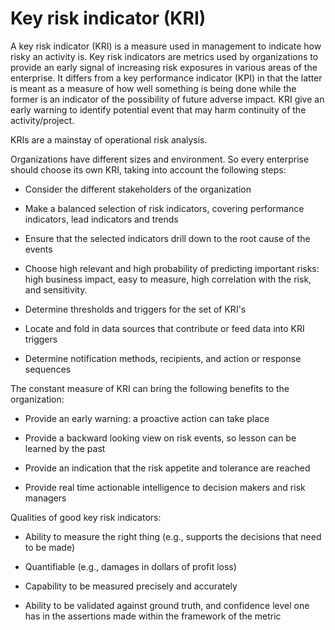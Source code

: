 # Key risk indicator (KRI)


A key risk indicator (KRI) is a measure used in management to indicate how risky an activity is. Key risk indicators are metrics used by organizations to provide an early signal of increasing risk exposures in various areas of the enterprise. It differs from a key performance indicator (KPI) in that the latter is meant as a measure of how well something is being done while the former is an indicator of the possibility of future adverse impact. KRI give an early warning to identify potential event that may harm continuity of the activity/project.

KRIs are a mainstay of operational risk analysis.

Organizations have different sizes and environment. So every enterprise should choose its own KRI, taking into account the following steps:

  * Consider the different stakeholders of the organization

  * Make a balanced selection of risk indicators, covering performance indicators, lead indicators and trends

  * Ensure that the selected indicators drill down to the root cause of the events

  * Choose high relevant and high probability of predicting important risks: high business impact, easy to measure, high correlation with the risk, and sensitivity.
 
  * Determine thresholds and triggers for the set of KRI's

  * Locate and fold in data sources that contribute or feed data into KRI triggers

  * Determine notification methods, recipients, and action or response sequences

The constant measure of KRI can bring the following benefits to the organization:

  * Provide an early warning: a proactive action can take place

  * Provide a backward looking view on risk events, so lesson can be learned by the past

  * Provide an indication that the risk appetite and tolerance are reached

  * Provide real time actionable intelligence to decision makers and risk managers

Qualities of good key risk indicators:

  * Ability to measure the right thing (e.g., supports the decisions that need to be made)

  * Quantifiable (e.g., damages in dollars of profit loss)

  * Capability to be measured precisely and accurately

  * Ability to be validated against ground truth, and confidence level one has in the assertions made within the framework of the metric
